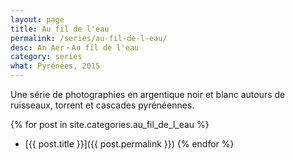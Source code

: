 ```yaml
---
layout: page
title: Au fil de l'eau
permalink: /series/au-fil-de-l-eau/
desc: An Aer・Au fil de l'eau
category: series
what: Pyrénées, 2015
---
```


Une série de photographies en argentique noir et blanc autours de
ruisseaux, torrent et cascades pyrénéennes.

{% for post in site.categories.au_fil_de_l_eau %}
* [{{ post.title }}]({{ post.permalink }})
{% endfor %}
